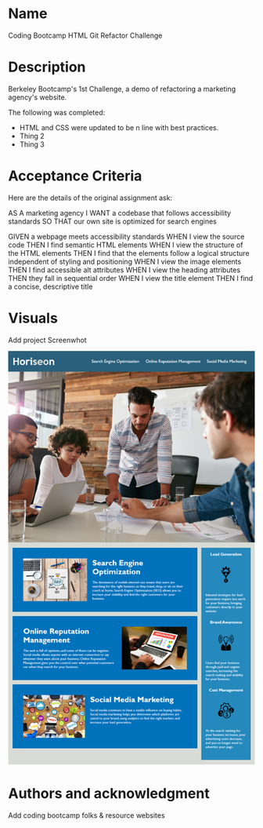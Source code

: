 
# Name
Coding Bootcamp HTML Git Refactor Challenge

# Description
Berkeley Bootcamp's 1st Challenge, a demo of refactoring a marketing agency's website. 

The following was completed:

  - HTML and CSS were updated to be n line with best practices.
  - Thing 2
  - Thing 3

# Acceptance Criteria 
Here are the details of the original assignment ask:

AS A marketing agency
I WANT a codebase that follows accessibility standards
SO THAT our own site is optimized for search engines

GIVEN a webpage meets accessibility standards
WHEN I view the source code
THEN I find semantic HTML elements
WHEN I view the structure of the HTML elements
THEN I find that the elements follow a logical structure independent of styling and positioning
WHEN I view the image elements
THEN I find accessible alt attributes
WHEN I view the heading attributes
THEN they fall in sequential order
WHEN I view the title element
THEN I find a concise, descriptive title

# Visuals
Add project Screenwhot

 <img src="./assets/images/client-mock.png" alt="refactor project client website screenshot">

# Authors and acknowledgment
Add coding bootcamp folks & resource websites
